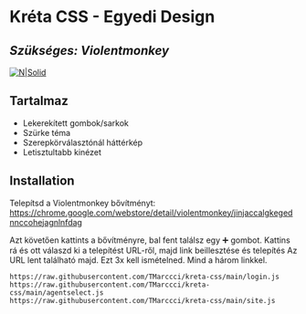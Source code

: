 # Kréta CSS - Egyedi Design
## _Szükséges: Violentmonkey_

[![N|Solid](https://violentmonkey.github.io/static/vm-6437e4e5a400c6eff1c23ead4d549b0a.png)](https://chrome.google.com/webstore/detail/violentmonkey/jinjaccalgkegednnccohejagnlnfdag)

## Tartalmaz

- Lekerekített gombok/sarkok
- Szürke téma
- Szerepkörválasztónál háttérkép
- Letisztultabb kinézet


## Installation

Telepítsd a Violentmonkey bővítményt: https://chrome.google.com/webstore/detail/violentmonkey/jinjaccalgkegednnccohejagnlnfdag

Azt követően kattints a bővítményre, bal fent találsz egy ➕ gombot. 
Kattins rá és ott válaszd ki a telepítést URL-ről, majd link beillesztése és telepítés
Az URL lent található majd. Ezt 3x kell ismételned. Mind a három linkkel.

```
https://raw.githubusercontent.com/TMarccci/kreta-css/main/login.js
https://raw.githubusercontent.com/TMarccci/kreta-css/main/agentselect.js
https://raw.githubusercontent.com/TMarccci/kreta-css/main/site.js
```

